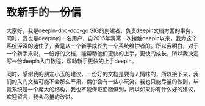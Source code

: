 # 致新手的一份信

大家好，我是deepin-doc-doc-go SIG的创建者，负责deepin文档方面的事务，同时，我也是deepin的一名用户，自2015年我第一次接触deepin以来，我为这个系统深深的迷住了，我是从一个新手成长为一个系统维护者的。所以我明白，对于一个新手来说，一份好的文档，能帮助他们更快的上手，更快的成长，所以我决定写一份deepin入门教程，帮助新手更快的上手deepin。

同时，感谢我的朋友小玉的建议，一份好的文档是要有人情味的，所以接下来，我们的入门文档可能不会那么严肃，偶尔会有一些小玩笑，我也只能尽量的做到，毕竟系统是一个庞大的结构，我也不能保证面面俱到，所以如果你有什么好的建议，欢迎留言，我会尽量的改进。
